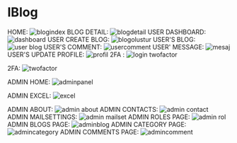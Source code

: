 # IBlog
HOME:
![blogindex](https://github.com/haciatasoy/IBlog-Net-Core-Project/assets/137705945/868e361f-1549-4e19-889b-d4840674b4d6)
BLOG DETAIL:
![blogdetail](https://github.com/haciatasoy/IBlog-Net-Core-Project/assets/137705945/02c68d7d-fad3-421d-a3c4-6b8e29dbed3f)
USER DASHBOARD:
![dashboard](https://github.com/haciatasoy/IBlog-Net-Core-Project/assets/137705945/0dd00c36-4729-48f6-9ebc-663a338c2caf)
USER CREATE BLOG:
![blogolustur](https://github.com/haciatasoy/IBlog-Net-Core-Project/assets/137705945/db430c47-9e8a-4060-adf5-02d0bcd3408e)
USER'S BLOG:
![user blog](https://github.com/haciatasoy/IBlog-Net-Core-Project/assets/137705945/50af8d7f-c6ae-433f-9e8d-74f23ac493c3)
USER'S COMMENT:
![usercomment](https://github.com/haciatasoy/IBlog-Net-Core-Project/assets/137705945/4d99767c-895e-48a0-a351-f09036991232)
USER' MESSAGE:
![mesaj](https://github.com/haciatasoy/IBlog-Net-Core-Project/assets/137705945/ea26e031-12b3-485c-ae94-2a2f6127d3ae)
USER'S UPDATE PROFILE:
![profil](https://github.com/haciatasoy/IBlog-Net-Core-Project/assets/137705945/0a30277a-e9bb-4d3a-9ecd-69dd0b4bca16)
2FA :
![login twofactor](https://github.com/haciatasoy/IBlog-Net-Core-Project/assets/137705945/2dd61963-4ce8-4383-9b65-14bc28fe3063)

2FA:
![twofactor](https://github.com/haciatasoy/IBlog-Net-Core-Project/assets/137705945/2bd81aef-5f55-48f0-b03e-cf6a429914bb)


ADMIN HOME:
![adminpanel](https://github.com/haciatasoy/IBlog-Net-Core-Project/assets/137705945/cf064d05-4855-4f68-9eb9-ecdfcb45a150)

ADMIN EXCEL:
![excel](https://github.com/haciatasoy/IBlog-Net-Core-Project/assets/137705945/589f9d66-708c-4487-bb49-8b00553e7d37)


ADMIN ABOUT:
![admin about](https://github.com/haciatasoy/IBlog-Net-Core-Project/assets/137705945/06227d18-59eb-43f2-a87f-bf11e5330cf5)
ADMIN CONTACTS:
![admin contact](https://github.com/haciatasoy/IBlog-Net-Core-Project/assets/137705945/d7de70eb-3c89-44f9-9457-5bb80850f08f)
ADMIN MAILSETTINGS:
![admin mailset](https://github.com/haciatasoy/IBlog-Net-Core-Project/assets/137705945/e0fe0cc6-1aac-4814-a45f-ebe40f54fba8)
ADMIN ROLES PAGE:
![admin rol](https://github.com/haciatasoy/IBlog-Net-Core-Project/assets/137705945/0c1136e0-0039-40e3-9f80-2ca039c3ae57)
ADMIN BLOGS PAGE:
![adminblog](https://github.com/haciatasoy/IBlog-Net-Core-Project/assets/137705945/d6a86a6c-2e54-43e0-81a0-b36ed0f5058f)
ADMIN CATEGORY PAGE:
![admincategory](https://github.com/haciatasoy/IBlog-Net-Core-Project/assets/137705945/bb283e49-3205-41b3-9fde-376b22209ddd)
ADMIN COMMENTS PAGE:
![admincomment](https://github.com/haciatasoy/IBlog-Net-Core-Project/assets/137705945/36b47935-ac26-436e-b12d-b1e0dc381ab1)








